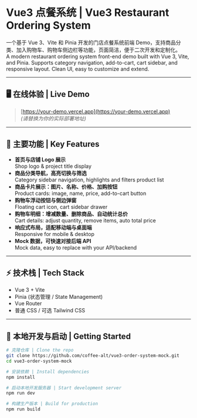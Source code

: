 # Vue3 点餐系统 | Vue3 Restaurant Ordering System

一个基于 Vue 3、Vite 和 Pinia 开发的门店点餐系统前端 Demo，支持商品分类、加入购物车、购物车侧边栏等功能，页面简洁，便于二次开发和定制化。  
A modern restaurant ordering system front-end demo built with Vue 3, Vite, and Pinia. Supports category navigation, add-to-cart, cart sidebar, and responsive layout. Clean UI, easy to customize and extend.

---

## 🖥️ 在线体验 | Live Demo

> [https://your-demo.vercel.app](https://your-demo.vercel.app)  
> _(请替换为你的实际部署地址)_

---

## 🌟 主要功能 | Key Features

- **首页与店铺 Logo 展示**  
  Shop logo & project title display
- **商品分类导航，高亮切换与筛选**  
  Category sidebar navigation, highlights and filters product list
- **商品卡片展示：图片、名称、价格、加购按钮**  
  Product cards: image, name, price, add-to-cart button
- **购物车浮动按钮与侧边弹窗**  
  Floating cart icon, cart sidebar drawer   
- **购物车明细：增减数量、删除商品、自动统计总价**  
  Cart details: adjust quantity, remove items, auto total price
- **响应式布局，适配移动端与桌面端**  
  Responsive for mobile & desktop
- **Mock 数据，可快速对接后端 API**  
  Mock data, easy to replace with your API/backend

---

## ⚡ 技术栈 | Tech Stack

- Vue 3 + Vite
- Pinia (状态管理 / State Management)
- Vue Router
- 普通 CSS / 可选 Tailwind CSS

---

## 🚀 本地开发与启动 | Getting Started

```bash
# 克隆仓库 | Clone the repo
git clone https://github.com/coffee-alt/vue3-order-system-mock.git
cd vue3-order-system-mock

# 安装依赖 | Install dependencies
npm install

# 启动本地开发服务器 | Start development server
npm run dev

# 构建生产版本 | Build for production
npm run build
